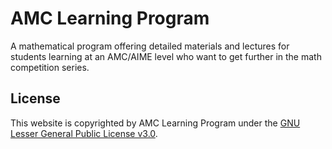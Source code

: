 # AMC Learning Program
A mathematical program offering detailed materials and lectures for students learning at an AMC/AIME level who want to get further in the math competition series.

## License
This website is copyrighted by AMC Learning Program under the [GNU Lesser General Public License v3.0](https://www.gnu.org/licenses/lgpl-3.0.txt).
